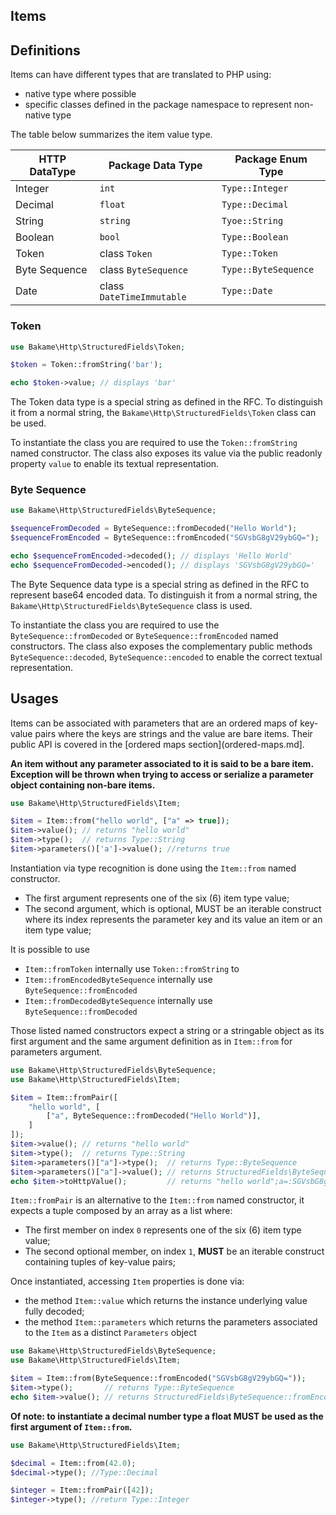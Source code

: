 Items
----

## Definitions

Items can have different types that are translated to PHP using:

- native type where possible
- specific classes defined in the package namespace to represent non-native type

The table below summarizes the item value type.

| HTTP DataType | Package Data Type         | Package Enum Type    |
|---------------|---------------------------|----------------------|
| Integer       | `int`                     | `Type::Integer`      |
| Decimal       | `float`                   | `Type::Decimal`      |
| String        | `string`                  | `Tyoe::String`       |
| Boolean       | `bool`                    | `Type::Boolean`      |
| Token         | class `Token`             | `Type::Token`        |
| Byte Sequence | class `ByteSequence`      | `Type::ByteSequence` |
| Date          | class `DateTimeImmutable` | `Type::Date`         |

### Token

```php
use Bakame\Http\StructuredFields\Token;

$token = Token::fromString('bar');

echo $token->value; // displays 'bar'
```

The Token data type is a special string as defined in the RFC. To distinguish it from a normal string,
the `Bakame\Http\StructuredFields\Token` class can be used.

To instantiate the class you are required to use the `Token::fromString` named constructor.
The class also exposes its value via the public readonly property `value` to enable its textual representation.

### Byte Sequence

```php
use Bakame\Http\StructuredFields\ByteSequence;

$sequenceFromDecoded = ByteSequence::fromDecoded("Hello World");
$sequenceFromEncoded = ByteSequence::fromEncoded("SGVsbG8gV29ybGQ=");

echo $sequenceFromEncoded->decoded(); // displays 'Hello World'
echo $sequenceFromDecoded->encoded(); // displays 'SGVsbG8gV29ybGQ='
```

The Byte Sequence data type is a special string as defined in the RFC to represent base64 encoded data.
To distinguish it from a normal string, the `Bakame\Http\StructuredFields\ByteSequence` class is used.

To instantiate the class you are required to use the `ByteSequence::fromDecoded` or `ByteSequence::fromEncoded`
named constructors. The class also exposes the complementary public methods `ByteSequence::decoded`,
`ByteSequence::encoded` to enable the correct textual representation.

## Usages

Items can be associated with parameters that are an ordered maps of key-value pairs where the
keys are strings and the value are bare items. Their public API is covered in the [ordered maps section](ordered-maps.md].

**An item without any parameter associated to it is said to be a bare item.**
**Exception will be thrown when trying to access or serialize a parameter object containing non-bare items.**

```php
use Bakame\Http\StructuredFields\Item;

$item = Item::from("hello world", ["a" => true]);
$item->value(); // returns "hello world"
$item->type();  // returns Type::String
$item->parameters()['a']->value(); //returns true
```

Instantiation via type recognition is done using the `Item::from` named constructor.

- The first argument represents one of the six (6) item type value;
- The second argument, which is optional, MUST be an iterable construct  
  where its index represents the parameter key and its value an item or an item type value;

It is possible to use

- `Item::fromToken` internally use `Token::fromString` to
- `Item::fromEncodedByteSequence` internally use `ByteSequence::fromEncoded`
- `Item::fromDecodedByteSequence` internally use `ByteSequence::fromDecoded`

Those listed named constructors expect a string or a stringable object as its first argument and the
same argument definition as in `Item::from` for parameters argument.

```php
use Bakame\Http\StructuredFields\ByteSequence;
use Bakame\Http\StructuredFields\Item;

$item = Item::fromPair([
    "hello world", [
        ["a", ByteSequence::fromDecoded("Hello World")],
    ]
]);
$item->value(); // returns "hello world"
$item->type();  // returns Type::String
$item->parameters()["a"]->type();  // returns Type::ByteSequence
$item->parameters()["a"]->value(); // returns StructuredFields\ByteSequence::fromDecoded('Hello World');
echo $item->toHttpValue();         // returns "hello world";a=:SGVsbG8gV29ybGQ=:
```

`Item::fromPair` is an alternative to the `Item::from` named constructor, it expects
a tuple composed by an array as a list where:

- The first member on index `0` represents one of the six (6) item type value;
- The second optional member, on index `1`, **MUST** be an iterable construct containing
  tuples of key-value pairs;

Once instantiated, accessing `Item` properties is done via:

- the method `Item::value` which returns the instance underlying value fully decoded;
- the method `Item::parameters` which returns the parameters associated to the `Item` as a distinct `Parameters` object

```php
use Bakame\Http\StructuredFields\ByteSequence;
use Bakame\Http\StructuredFields\Item;

$item = Item::from(ByteSequence::fromEncoded("SGVsbG8gV29ybGQ="));
$item->type();       // returns Type::ByteSequence
echo $item->value(); // returns StructuredFields\ByteSequence::fromEncoded("SGVsbG8gV29ybGQ=");
```

**Of note: to instantiate a decimal number type a float MUST be used as the first argument of `Item::from`.**

```php
use Bakame\Http\StructuredFields\Item;

$decimal = Item::from(42.0);
$decimal->type(); //Type::Decimal

$integer = Item::fromPair([42]);
$integer->type(); //return Type::Integer
```
